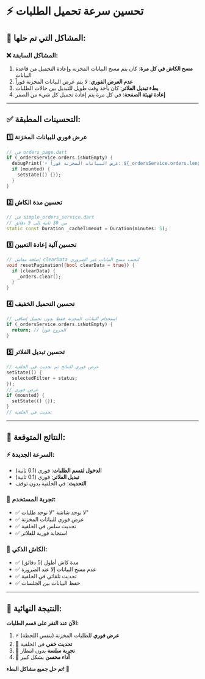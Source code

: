 # ⚡ تحسين سرعة تحميل الطلبات

## 🎯 المشاكل التي تم حلها:

### ❌ المشاكل السابقة:
1. **مسح الكاش في كل مرة**: كان يتم مسح البيانات المخزنة وإعادة التحميل من قاعدة البيانات
2. **عدم العرض الفوري**: لا يتم عرض البيانات المخزنة فوراً
3. **بطء تبديل الفلاتر**: كان يأخذ وقت طويل للتبديل بين حالات الطلبات
4. **إعادة تهيئة الصفحة**: في كل مرة يتم إعادة تحميل كل شيء من الصفر

---

## ✅ التحسينات المطبقة:

### 1️⃣ **عرض فوري للبيانات المخزنة**
```dart
// في orders_page.dart
if (_ordersService.orders.isNotEmpty) {
  debugPrint('⚡ عرض البيانات المخزنة فوراً: ${_ordersService.orders.length} طلب');
  if (mounted) {
    setState(() {});
  }
}
```

### 2️⃣ **تحسين مدة الكاش**
```dart
// في simple_orders_service.dart
// من 30 ثانية إلى 5 دقائق
static const Duration _cacheTimeout = Duration(minutes: 5);
```

### 3️⃣ **تحسين آلية إعادة التعيين**
```dart
// إضافة معامل clearData لتجنب مسح البيانات غير الضروري
void resetPagination({bool clearData = true}) {
  if (clearData) {
    _orders.clear();
  }
}
```

### 4️⃣ **تحسين التحميل الخفيف**
```dart
// استخدام البيانات المخزنة فقط بدون تحميل إضافي
if (_ordersService.orders.isNotEmpty) {
  return; // الخروج فوراً
}
```

### 5️⃣ **تحسين تبديل الفلاتر**
```dart
// عرض فوري للنتائج ثم تحديث في الخلفية
setState(() {
  selectedFilter = status;
});
// عرض فوري
if (mounted) {
  setState(() {});
}
// تحديث في الخلفية
```

---

## 🚀 النتائج المتوقعة:

### ⚡ **السرعة الجديدة:**
- **الدخول لقسم الطلبات**: فوري (0.1 ثانية)
- **تبديل الفلاتر**: فوري (0.1 ثانية)
- **التحديث**: في الخلفية بدون توقف

### 📱 **تجربة المستخدم:**
- ✅ لا توجد شاشة "لا توجد طلبات"
- ✅ عرض فوري للبيانات المخزنة
- ✅ تحديث سلس في الخلفية
- ✅ استجابة فورية للفلاتر

### 🔄 **الكاش الذكي:**
- ✅ مدة كاش أطول (5 دقائق)
- ✅ عدم مسح البيانات إلا عند الضرورة
- ✅ تحديث تلقائي في الخلفية
- ✅ حفظ البيانات بين الجلسات

---

## 🎉 **النتيجة النهائية:**

**الآن عند النقر على قسم الطلبات:**
1. ⚡ **عرض فوري** للطلبات المخزنة (بنفس اللحظة)
2. 🔄 **تحديث خفي** في الخلفية
3. 📱 **تجربة سلسة** بدون انتظار
4. 🚀 **أداء محسن** بشكل كبير

**تم حل جميع مشاكل البطء! 🎯**
